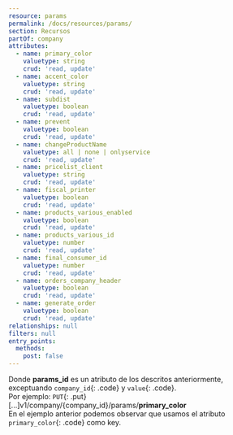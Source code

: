 ```yaml
---
resource: params
permalink: /docs/resources/params/
section: Recursos
partOf: company
attributes:
  - name: primary_color
    valuetype: string
    crud: 'read, update'
  - name: accent_color
    valuetype: string
    crud: 'read, update'
  - name: subdist
    valuetype: boolean
    crud: 'read, update'
  - name: prevent
    valuetype: boolean
    crud: 'read, update'
  - name: changeProductName
    valuetype: all | none | onlyservice
    crud: 'read, update'
  - name: pricelist_client
    valuetype: string
    crud: 'read, update'
  - name: fiscal_printer
    valuetype: boolean
    crud: 'read, update'
  - name: products_various_enabled
    valuetype: boolean
    crud: 'read, update'
  - name: products_various_id
    valuetype: number
    crud: 'read, update'
  - name: final_consumer_id
    valuetype: number
    crud: 'read, update'
  - name: orders_company_header
    valuetype: boolean
    crud: 'read, update'
  - name: generate_order
    valuetype: boolean
    crud: 'read, update'
relationships: null
filters: null
entry_points:
  methods:
    post: false
---
```


Donde **params_id** es un atributo de los descritos anteriormente, exceptuando `company_id`{: .code} y `value`{: .code}.  
Por ejemplo:  `PUT`{: .put} [...]v1/company/{company_id}/params/**primary_color**  
En el ejemplo anterior podemos observar que usamos el atributo `primary_color`{: .code} como key.

